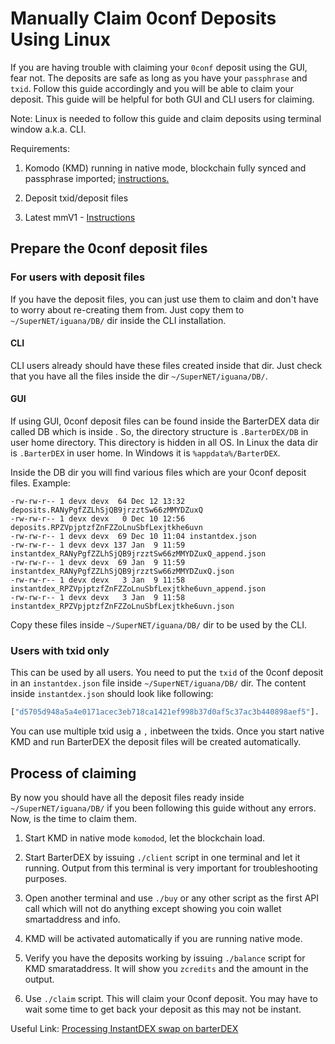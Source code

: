 # Manually Claim 0conf Deposits Using Linux

If you are having trouble with claiming your `0conf` deposit using the GUI, fear not. The deposits are safe as long as you have your `passphrase` and `txid`. Follow this guide accordingly and you will be able to claim your deposit. This guide will be helpful for both GUI and CLI users for claiming.

Note: Linux is needed to follow this guide and claim deposits using terminal window a.k.a. CLI.

Requirements:

1. Komodo (KMD) running in native mode, blockchain fully synced and passphrase imported; [instructions.](../../komodo/installation.html)

1. Deposit txid/deposit files

1. Latest mmV1 - [Instructions](../installation/install-marketmakerV1.md)

## Prepare the 0conf deposit files

### For users with deposit files

If you have the deposit files, you can just use them to claim and don't have to worry about re-creating them from. Just copy them to `~/SuperNET/iguana/DB/` dir inside the CLI installation.

#### CLI

CLI users already should have these files created inside that dir. Just check that you have all the files inside the dir `~/SuperNET/iguana/DB/`.

#### GUI

If using GUI, 0conf deposit files can be found inside the BarterDEX data dir called DB which is inside . So, the directory structure is `.BarterDEX/DB` in user home directory. This directory is hidden in all OS. In Linux the data dir is `.BarterDEX` in user home. In Windows it is `%appdata%/BarterDEX`.

Inside the DB dir you will find various files which are your 0conf deposit files. Example:

```
-rw-rw-r-- 1 devx devx  64 Dec 12 13:32 deposits.RANyPgfZZLhSjQB9jrzztSw66zMMYDZuxQ
-rw-rw-r-- 1 devx devx   0 Dec 10 12:56 deposits.RPZVpjptzfZnFZZoLnuSbfLexjtkhe6uvn
-rw-rw-r-- 1 devx devx  69 Dec 10 11:04 instantdex.json
-rw-rw-r-- 1 devx devx 137 Jan  9 11:59 instantdex_RANyPgfZZLhSjQB9jrzztSw66zMMYDZuxQ_append.json
-rw-rw-r-- 1 devx devx  69 Jan  9 11:59 instantdex_RANyPgfZZLhSjQB9jrzztSw66zMMYDZuxQ.json
-rw-rw-r-- 1 devx devx   3 Jan  9 11:58 instantdex_RPZVpjptzfZnFZZoLnuSbfLexjtkhe6uvn_append.json
-rw-rw-r-- 1 devx devx   3 Jan  9 11:58 instantdex_RPZVpjptzfZnFZZoLnuSbfLexjtkhe6uvn.json
```

Copy these files inside `~/SuperNET/iguana/DB/` dir to be used by the CLI.

### Users with txid only

This can be used by all users. You need to put the `txid` of the 0conf deposit in an `instantdex.json` file inside `~/SuperNET/iguana/DB/` dir. The content inside `instantdex.json` should look like following:

```bash
["d5705d948a5a4e0171acec3eb718ca1421ef998b37d0af5c37ac3b440898aef5"].
```

You can use multiple txid usig a `,` inbetween the txids. Once you start native KMD and run BarterDEX the deposit files will be created automatically.

## Process of claiming

By now you should have all the deposit files ready inside `~/SuperNET/iguana/DB/` if you been following this guide without any errors. Now, is the time to claim them.

1. Start KMD in native mode `komodod`, let the blockchain load.

1. Start BarterDEX by issuing `./client` script in one terminal and let it running. Output from this terminal is very important for troubleshooting purposes.

1. Open another terminal and use `./buy` or any other script as the first API call which will not do anything except showing you coin wallet smartaddress and info.

1. KMD will be activated automatically if you are running native mode.

1. Verify you have the deposits working by issuing `./balance` script for KMD smarataddress. It will show you `zcredits` and the amount in the output.

1. Use `./claim` script. This will claim your 0conf deposit. You may have to wait some time to get back your deposit as this may not be instant.

Useful Link: [Processing InstantDEX swap on barterDEX](./0conf-deposit-claim.html)
